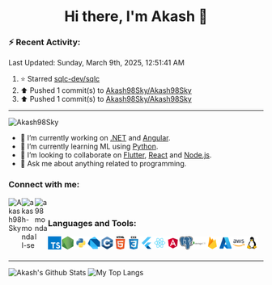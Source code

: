 <h1 align="center">Hi there, I'm Akash 👋</h1>

### :zap: Recent Activity:
<!--RECENT_ACTIVITY:last_update-->
Last Updated: Sunday, March 9th, 2025, 12:51:41 AM
<!--RECENT_ACTIVITY:last_update_end-->
<!--RECENT_ACTIVITY:start-->
1. ⭐ Starred [sqlc-dev/sqlc](https://github.com/sqlc-dev/sqlc)<br>
2. ⬆️ Pushed 1 commit(s) to [Akash98Sky/Akash98Sky](https://github.com/Akash98Sky/Akash98Sky)<br>
3. ⬆️ Pushed 1 commit(s) to [Akash98Sky/Akash98Sky](https://github.com/Akash98Sky/Akash98Sky)<br>
<!--RECENT_ACTIVITY:end-->

---

<p align="left"> <img src="https://komarev.com/ghpvc/?username=Akash98Sky" alt="Akash98Sky" /> </p>

- 🔭 I’m currently working on [.NET](https://learn.microsoft.com/en-us/dotnet/core/introduction) and [Angular](https://angular.io/).
- 🌱 I’m currently learning ML using [Python](https://www.python.org/).
- 👯 I’m looking to collaborate on [Flutter](https://flutter.dev/), [React](https://reactjs.org) and [Node.js](https://nodejs.org/).
- 💬 Ask me about anything related to programming.


### Connect with me:

[<img align="left" src="https://static.cdnlogo.com/logos/t/84/telegram.svg" alt="Akash98Sky" width="26px" style="{fill: green;}" />](https://t.me/Akash98Sky)
[<img align="left" src="https://cdn.worldvectorlogo.com/logos/linkedin-icon.svg" alt="akash-mondal-se" width="26px" />](https://www.linkedin.com/in/akash-mondal-se)
[<img align="left" src="https://www.svgrepo.com/download/217146/gmail.svg" alt="a98mondal" width="26px" />](mailto:a98mondal@gmail.com)
<br/>


### Languages and Tools:

<img align="left" alt="TypeScript" width="26px" src="https://github.com/github/explore/raw/main/topics/typescript/typescript.png" />
<img align="left" alt="Node.js" width="26px" src="https://github.com/github/explore/raw/main/topics/nodejs/nodejs.png" />
<img align="left" alt="python" width="26px" src="https://github.com/github/explore/raw/main/topics/python/python.png" />
<img align="left" alt="dart" width="26px" src="https://github.com/github/explore/raw/main/topics/dart/dart.png" />
<img align="left" alt="C++" width="26px" src="https://github.com/github/explore/raw/main/topics/cpp/cpp.png" />
<img align="left" alt="HTML5" width="26px" src="https://github.com/github/explore/raw/main/topics/html/html.png" />
<img align="left" alt="CSS3" width="26px" src="https://github.com/github/explore/raw/main/topics/css/css.png" />

<img align="left" alt="Flutter" width="26px" src="https://github.com/github/explore/raw/main/topics/flutter/flutter.png"/>
<img align="left" alt="Flutter" width="26px" src="https://github.com/github/explore/raw/main/topics/react/react.png"/>
<img align="left" alt="Flutter" width="26px" src="https://github.com/github/explore/raw/main/topics/angular/angular.png"/>

<img align="left" alt="MySQL" width="26px" src="https://github.com/github/explore/raw/main/topics/postgresql/postgresql.png" />
<img align="left" alt="MongoDB" width="26px" src="https://github.com/github/explore/raw/main/topics/mongodb/mongodb.png" />

<img align="left" alt="Firebase" width="26px" src="https://github.com/github/explore/raw/main/topics/firebase/firebase.png" />
<img align="left" alt="Firebase" width="26px" src="https://github.com/github/explore/raw/main/topics/azure/azure.png" />
<img align="left" alt="Firebase" width="26px" src="https://github.com/github/explore/raw/main/topics/aws/aws.png" />

<img align="left" alt="Linux" width="26px" src="https://github.com/github/explore/raw/main/topics/linux/linux.png" />

<br/>
<br/>

---
![Akash's Github Stats](https://github-readme-stats.vercel.app/api?username=Akash98Sky&show_icons=true&theme=radical)  ![My Top Langs](https://github-readme-stats.vercel.app/api/top-langs/?username=Akash98Sky&show_icons=true&layout=compact&langs_count=8&theme=radical&exclude_repo=android_kernel_leeco_msm8976,android_device_leeco_s2,proprietary_vendor_leeco,twrp_device_leeco_s2,device_leeco_s2-P,device_leeco_s2-O)
